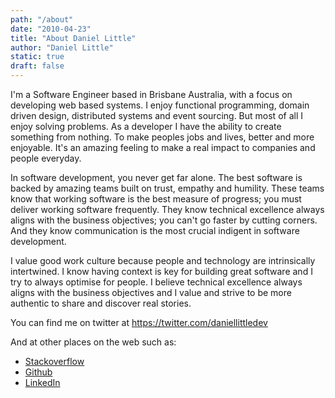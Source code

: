 ```yaml
---
path: "/about"
date: "2010-04-23"
title: "About Daniel Little"
author: "Daniel Little"
static: true
draft: false
---
```


I'm a Software Engineer based in Brisbane Australia, with a focus on developing web based systems. I enjoy functional programming, domain driven design, distributed systems and event sourcing. But most of all I enjoy solving problems. As a developer I have the ability to create something from nothing. To make peoples jobs and lives, better and more enjoyable. It's an amazing feeling to make a real impact to companies and people everyday.

In software development, you never get far alone. The best software is backed by amazing teams built on trust, empathy and humility. These teams know that working software is the best measure of progress; you must deliver working software frequently. They know technical excellence always aligns with the business objectives; you can't go faster by cutting corners. And they know communication is the most crucial indigent in software development.

I value good work culture because people and technology are intrinsically intertwined. I know having context is key for building great software and I try to always optimise for people. I believe technical excellence always aligns with the business objectives and I value and strive to be more authentic to share and discover real stories.

You can find me on twitter at https://twitter.com/daniellittledev

And at other places on the web such as:

- [Stackoverflow](https://stackoverflow.com/users/200442/daniel-little)
- [Github](https://github.com/daniellittledev)
- [LinkedIn](https://www.linkedin.com/in/daniellittle)